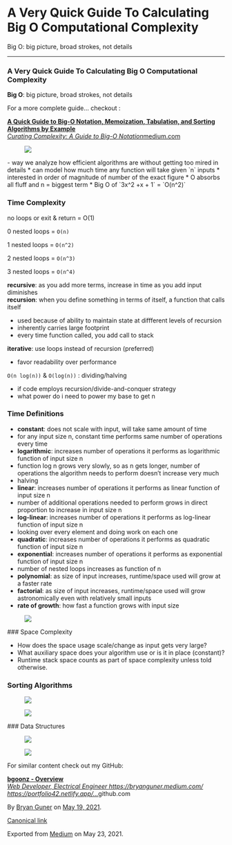 A Very Quick Guide To Calculating Big O Computational Complexity
================================================================

Big O: big picture, broad strokes, not details

------------------------------------------------------------------------

### A Very Quick Guide To Calculating Big O Computational Complexity

**Big O**: big picture, broad strokes, not details

For a more complete guide… checkout :

<a href="https://medium.com/star-gazers/a-quick-guide-to-big-o-notation-memoization-tabulation-and-sorting-algorithms-by-example-803ff193c522" class="markup--anchor markup--mixtapeEmbed-anchor" title="https://medium.com/star-gazers/a-quick-guide-to-big-o-notation-memoization-tabulation-and-sorting-algorithms-by-example-803ff193c522"><strong>A Quick Guide to Big-O Notation, Memoization, Tabulation, and Sorting Algorithms by Example</strong><br />
<em>Curating Complexity: A Guide to Big-O Notation</em>medium.com</a><a href="https://medium.com/star-gazers/a-quick-guide-to-big-o-notation-memoization-tabulation-and-sorting-algorithms-by-example-803ff193c522" class="js-mixtapeImage mixtapeImage u-ignoreBlock"></a>

<figure><img src="https://cdn-images-1.medium.com/max/800/0*lte81mEvgEPYXodB.png" class="graf-image" /></figure>-   <span id="28b6">way we analyze how efficient algorithms are without getting too mired in details</span>
*   <span id="4141">can model how much time any function will take given `n` inputs</span>
*   <span id="9479">interested in order of magnitude of number of the exact figure</span>
*   <span id="8fe1">O absorbs all fluff and n = biggest term</span>
*   <span id="a9c8">Big O of `3x^2 +x + 1` = `O(n^2)`</span>

### Time Complexity

no loops or exit & return = O(1)

0 nested loops = `O(n)`

1 nested loops = `O(n^2)`

2 nested loops = `O(n^3)`

3 nested loops = `O(n^4)`

**recursive**: as you add more terms, increase in time as you add input diminishes  
**recursion**: when you define something in terms of itself, a function that calls itself

*   <span id="f455">used because of ability to maintain state at diffferent levels of recursion</span>
*   <span id="f168">inherently carries large footprint</span>
*   <span id="5510">every time function called, you add call to stack</span>

**iterative**: use loops instead of recursion (preferred)  
* favor readability over performance

`O(n log(n))` & `O(log(n))` : dividing/halving

*   <span id="4f7e">if code employs recursion/divide-and-conquer strategy</span>
*   <span id="d1cc">what power do i need to power my base to get n</span>

### Time Definitions

*   <span id="9aad">**constant**: does not scale with input, will take same amount of time</span>
*   <span id="3a19">for any input size n, constant time performs same number of operations every time</span>
*   <span id="bf51">**logarithmic**: increases number of operations it performs as logarithmic function of input size n</span>
*   <span id="93d5">function log n grows very slowly, so as n gets longer, number of operations the algorithm needs to perform doesn’t increase very much</span>
*   <span id="a2cf">halving</span>
*   <span id="46c0">**linear**: increases number of operations it performs as linear function of input size n</span>
*   <span id="5f16">number of additional operations needed to perform grows in direct proportion to increase in input size n</span>
*   <span id="ab93">**log-linear**: increases number of operations it performs as log-linear function of input size n</span>
*   <span id="0459">looking over every element and doing work on each one</span>
*   <span id="bd8a">**quadratic**: increases number of operations it performs as quadratic function of input size n</span>
*   <span id="dc41">**exponential**: increases number of operations it performs as exponential function of input size n</span>
*   <span id="71fc">number of nested loops increases as function of n</span>
*   <span id="8253">**polynomial**: as size of input increases, runtime/space used will grow at a faster rate</span>
*   <span id="8827">**factorial**: as size of input increases, runtime/space used will grow astronomically even with relatively small inputs</span>
*   <span id="040c">**rate of growth**: how fast a function grows with input size</span>

<figure><img src="https://cdn-images-1.medium.com/max/800/1*5t2u8n1uKhioIzZIXX2zbg.png" class="graf-image" /></figure>### Space Complexity

*   <span id="403b">How does the space usage scale/change as input gets very large?</span>
*   <span id="5f20">What auxiliary space does your algorithm use or is it in place (constant)?</span>
*   <span id="b207">Runtime stack space counts as part of space complexity unless told otherwise.</span>

### Sorting Algorithms

<figure><img src="https://cdn-images-1.medium.com/max/800/1*HhXmG2cNdg8y4ZCCQGTyuQ.png" class="graf-image" /></figure><figure><img src="https://cdn-images-1.medium.com/max/800/1*ULeXxVCDkF73GwhsxyM_2g.png" class="graf-image" /></figure>### Data Structures

<figure><img src="https://cdn-images-1.medium.com/max/1200/1*hkZWlUgFyOSaLD5Uskv0tQ.png" class="graf-image" /></figure>

<figure><img src="https://cdn-images-1.medium.com/max/2560/1*COjzunj0-FsMJ0d7v7Z-6g.png" class="graf-image" /></figure>

For similar content check out my GitHub:

<a href="https://github.com/bgoonz" class="markup--anchor markup--mixtapeEmbed-anchor" title="https://github.com/bgoonz"><strong>bgoonz - Overview</strong><br />
<em>Web Developer, Electrical Engineer https://bryanguner.medium.com/ https://portfolio42.netlify.app/…</em>github.com</a><a href="https://github.com/bgoonz" class="js-mixtapeImage mixtapeImage u-ignoreBlock"></a>

By <a href="https://medium.com/@bryanguner" class="p-author h-card">Bryan Guner</a> on [May 19, 2021](https://medium.com/p/eb1557e85fa3).

<a href="https://medium.com/@bryanguner/a-very-quick-guide-to-calculating-big-o-computational-complexity-eb1557e85fa3" class="p-canonical">Canonical link</a>

Exported from [Medium](https://medium.com) on May 23, 2021.
